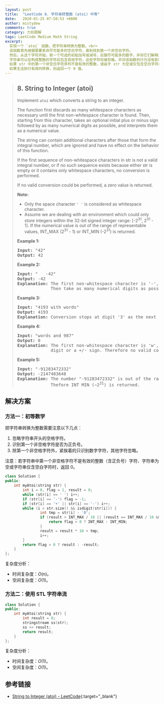 ```yaml
---
layout: post
title:  "LeetCode 8. 字符串转整数 (atoi) 中等"
date:   2020-01-25 07:50:53 +0800
author: mistydew
comments: true
category: 力扣题解
tags: LeetCode Medium Math String
excerpt:
  实现一个 `atoi` 函数，把字符串转换为整数。<br>
  该函数首先根据需要丢弃尽可能多的空白字符，直到找到第一个非空白字符。
  然后，从这个字符开始，取一个可选的初始加号或减号，后跟尽可能多的数字，并将它们解释为一个数值。<br>
  字符串可以在构成整数的字符后包含其他字符，这些字符将被忽略，并对该函数的行为没有影响。<br>
  如果 str 中的第一个非空白字符序列不是有效的整数，或由于 str 为空或仅包含空白字符而不存在此类序列，则不执行转换。<br>
  如果无法执行有效的转换，则返回一个 0 值。
---
```

> ## 8. String to Integer (atoi)
> 
> Implement `atoi` which converts a string to an integer.
> 
> The function first discards as many whitespace characters as necessary until
> the first non-whitespace character is found. Then, starting from this
> character, takes an optional initial plus or minus sign followed by as many
> numerical digits as possible, and interprets them as a numerical value.
> 
> The string can contain additional characters after those that form the
> integral number, which are ignored and have no effect on the behavior of this
> function.
> 
> If the first sequence of non-whitespace characters in str is not a valid
> integral number, or if no such sequence exists because either str is empty or
> it contains only whitespace characters, no conversion is performed.
> 
> If no valid conversion could be performed, a zero value is returned.
> 
> **Note:**
> 
> * Only the space character `' '` is considered as whitespace character.
> * Assume we are dealing with an environment which could only store integers
> within the 32-bit signed integer range: [-2<sup>31</sup>,  2<sup>31</sup> -
> 1]. If the numerical value is out of the range of representable values,
> INT_MAX (2<sup>31</sup> - 1) or INT_MIN (-2<sup>31</sup>) is returned.
> 
> **Example 1:**
> 
> <pre>
> <strong>Input:</strong> "42"
> <strong>Output:</strong> 42
> </pre>
> 
> **Example 2:**
> 
> <pre>
> <strong>Input:</strong> "   -42"
> <strong>Output:</strong> -42
> <strong>Explanation:</strong> The first non-whitespace character is '-', which is the minus sign.
>              Then take as many numerical digits as possible, which gets 42.
> </pre>
> 
> **Example 3:**
> 
> <pre>
> <strong>Input:</strong> "4193 with words"
> <strong>Output:</strong> 4193
> <strong>Explanation:</strong> Conversion stops at digit '3' as the next character is not a numerical digit.
> </pre>
> 
> **Example 4:**
> 
> <pre>
> <strong>Input:</strong> "words and 987"
> <strong>Output:</strong> 0
> <strong>Explanation:</strong> The first non-whitespace character is 'w', which is not a numerical 
>              digit or a +/- sign. Therefore no valid conversion could be performed.
> </pre>
> 
> **Example 5:**
> 
> <pre>
> <strong>Input:</strong> "-91283472332"
> <strong>Output:</strong> -2147483648
> <strong>Explanation:</strong> The number "-91283472332" is out of the range of a 32-bit signed integer.
>              Thefore INT_MIN (−2<sup>31</sup>) is returned.
> </pre>

## 解决方案

### 方法一：初等数学

把字符串转换为整数需要注意以下几点：
1. 忽略字符串开头的空格字符。
2. 识别第一个非空格字符是否为正负号。
3. 除第一个非空格字符外，紧挨着的只识别数字字符，其他字符忽略。

注意：若字符串中第一个非空格字符不是有效的整数（含正负号）字符、字符串为空或字符串仅含空白字符时，返回 0。

```cpp
class Solution {
public:
    int myAtoi(string str) {
        int i = 0, flag = 1, result = 0;
        while (str[i] == ' ') i++;
        if (str[i] == '-') flag = -1;
        if (str[i] == '+' || str[i] == '-') i++;
        while (i < str.size() && isdigit(str[i])) {
                int tmp = str[i] - '0';
                if (result > INT_MAX / 10 || (result == INT_MAX / 10 && tmp > 7)) {
                    return flag > 0 ? INT_MAX : INT_MIN;
                }
                result = result * 10 + tmp;
                i++;
        }
        return flag > 0 ? result : -result;
    }
};
```

复杂度分析：
* 时间复杂度：*O*(n)。
* 空间复杂度：*O*(1)。

### 方法二：使用 STL 字符串流

```cpp
class Solution {
public:
    int myAtoi(string str) {
        int result = 0;
        stringstream ss(str);
        ss >> result;
        return result;
    }
};
```

复杂度分析：
* 时间复杂度：*O*(1)。
* 空间复杂度：*O*(1)。

## 参考链接

* [String to Integer (atoi) - LeetCode](https://leetcode.com/problems/string-to-integer-atoi/){:target="_blank"}
